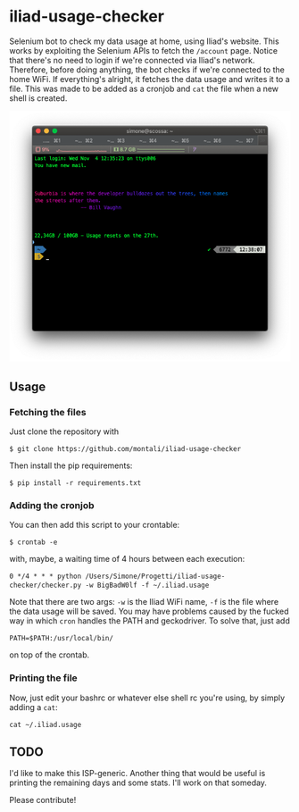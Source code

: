 # iliad-usage-checker

Selenium bot to check my data usage at home, using Iliad's website.
This works by exploiting the Selenium APIs to fetch the `/account` page. Notice that there's no need to login if we're connected via Iliad's network.
Therefore, before doing anything, the bot checks if we're connected to the home WiFi.
If everything's alright, it fetches the data usage and writes it to a file. This was made to be added as a cronjob and `cat` the file when a new shell is created.

![Screenshot](./readme_res/screenshot.png)
## Usage

### Fetching the files

Just clone the repository with

```
$ git clone https://github.com/montali/iliad-usage-checker
```

Then install the pip requirements:

```
$ pip install -r requirements.txt
```

### Adding the cronjob

You can then add this script to your crontable:

```
$ crontab -e
```

with, maybe, a waiting time of 4 hours between each execution:

```
0 */4 * * * python /Users/Simone/Progetti/iliad-usage-checker/checker.py -w BigBadW0lf -f ~/.iliad.usage
```

Note that there are two args: `-w` is the Iliad WiFi name, `-f` is the file where the data usage will be saved.
You may have problems caused by the fucked way in which `cron` handles the PATH and geckodriver. To solve that, just add

```
PATH=$PATH:/usr/local/bin/
```

on top of the crontab.

### Printing the file

Now, just edit your bashrc or whatever else shell rc you're using, by simply adding a `cat`:

```
cat ~/.iliad.usage
```

## TODO

I'd like to make this ISP-generic. Another thing that would be useful is printing the remaining days and some stats. I'll work on that someday.

Please contribute!
